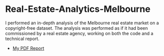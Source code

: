 # Real-Estate-Analytics-Melbourne
I performed an in-depth analysis of the Melbourne real estate market on a copyright-free dataset. The analysis was performed as if it had been commissioned by a real estate agency, working on both the code and a technical report.


- [My PDF Report](https://github.com/ANDREAaNAPPI/-CNN-Dogs-and-Cats/blob/main/Dogs%20and%20Cats%20Report.pdf)
